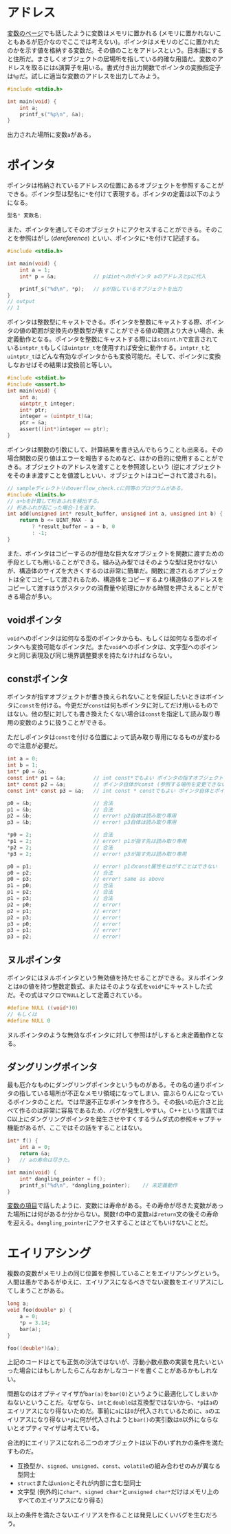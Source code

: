 # アドレス

[変数のページ](06_variable.md)でも話したように変数はメモリに置かれる (メモリに置かれないこともあるが厄介なのでここでは考えない)。ポインタはメモリのどこに置かれたのかを示す値を格納する変数だ。その値のことをアドレスという。日本語にすると住所だ。まさしくオブジェクトの居場所を指している的確な用語だ。変数のアドレスを取るには`&`演算子を用いる。書式付き出力関数でポインタの変換指定子は`%p`だ。試しに適当な変数のアドレスを出力してみよう。

```c
#include <stdio.h>

int main(void) {
    int a;
    printf_s("%p\n", &a);
}
```

出力された場所に変数`a`がある。

# ポインタ

ポインタは格納されているアドレスの位置にあるオブジェクトを参照することができる。ポインタ型は型名に`*`を付けて表現する。ポインタの定義は以下のようになる。

```c
型名* 変数名;
```

また、ポインタを通してそのオブジェクトにアクセスすることができる。そのことを参照はがし (*dereference*) といい、ポインタに`*`を付けて記述する。

```c
#include <stdio.h>

int main(void) {
    int a = 1;
    int* p = &a;            // pはintへのポインタ aのアドレスとpに代入

    printf_s("%d\n", *p);   // pが指しているオブジェクトを出力
}
// output
// 1

```

ポインタは整数型にキャストできる。ポインタを整数にキャストする際、ポインタの値の範囲が変換先の整数型が表すことができる値の範囲より大きい場合、未定義動作となる。ポインタを整数にキャストする際には`stdint.h`で宣言されている`intptr_t`もしくは`uintptr_t`を使用すれば安全に動作する。`intptr_t`と`uintptr_t`はどんな有効なポインタからも変換可能だ。そして、ポインタに変換しなおせばその結果は変換前と等しい。

```c
#include <stdint.h>
#include <assert.h>
int main(void) {
    int a;
    uintptr_t integer;
    int* ptr;
    integer = (uintptr_t)&a;
    ptr = &a;
    assert((int*)integer == ptr);
}
```

ポインタは関数の引数にして、計算結果を書き込んでもらうことも出来る。その場合関数の戻り値はエラーを報告するためなど、ほかの目的に使用することができる。オブジェクトのアドレスを渡すことを参照渡しという (逆にオブジェクトをそのまま渡すことを値渡しといい、オブジェクトはコピーされて渡される)。

```c
// sampleディレクトリのoverflow_check.cに同等のプログラムがある。
#include <limits.h>
// a+bを計算して桁あふれを検出する。
// 桁あふれが起こった場合-1を返す。
int add(unsigned int* result_buffer, unsigned int a, unsigned int b) {
    return b <= UINT_MAX - a
        ? *result_buffer = a + b, 0
        : -1;
}
```

また、ポインタはコピーするのが億劫な巨大なオブジェクトを関数に渡すための手段としても用いることができる。組み込み型ではそのような型は見かけないが、構造体のサイズを大きくするのは非常に簡単だ。関数に渡されるオブジェクトは全てコピーして渡されるため、構造体をコピーするより構造体のアドレスをコピーして渡すほうがスタックの消費量や処理にかかる時間を押さえることができる場合が多い。

## voidポインタ

`void`へのポインタは如何なる型のポインタからも、もしくは如何なる型のポインタへも変換可能なポインタだ。また`void`へのポインタは、文字型へのポインタと同じ表現及び同じ境界調整要求を持たなければならない。

## constポインタ

ポインタが指すオブジェクトが書き換えられないことを保証したいときはポインタに`const`を付ける。今更だが`const`は何もポインタに対してだけ用いるものではない。他の型に対しても書き換えたくない場合は`const`を指定して読み取り専用の変数のように扱うことができる。

ただしポインタは`const`を付ける位置によって読み取り専用になるものが変わるので注意が必要だ。

```c
int a = 0;
int b = 1;
int* p0 = &a;
const int* p1 = &a;         // int const*でもよい ポインタの指すオブジェクトがconst
int* const p2 = &a;         // ポインタ自体がconst (参照する場所を変更できない)
const int* const p3 = &a;   // int const * constでもよい ポインタ自体とポインタの指すオブジェクトがconst

p0 = &b;                    // 合法
p1 = &b;                    // 合法
p2 = &b;                    // error! p2自体は読み取り専用
p3 = &b;                    // error! p3自体は読み取り専用

*p0 = 2;                    // 合法
*p1 = 2;                    // error! p1が指す先は読み取り専用
*p2 = 2;                    // 合法
*p3 = 2;                    // error! p3が指す先は読み取り専用

p0 = p1;                    // error! p1のconst属性をはがすことはできない
p0 = p2;                    // 合法
p0 = p3;                    // error! same as above
p1 = p0;                    // 合法
p1 = p2;                    // 合法
p1 = p3;                    // 合法
p2 = p0;                    // error!
p2 = p1;                    // error!
p2 = p3;                    // error!
p3 = p0;                    // error!
p3 = p1;                    // error!
p3 = p2;                    // error!
```

## ヌルポインタ

ポインタにはヌルポインタという無効値を持たせることができる。ヌルポインタとは`0`の値を持つ整数定数式、またはそのような式を`void*`にキャストした式だ。その式はマクロで`NULL`として定義されている。

```c
#define NULL ((void*)0)
// もしくは
#define NULL 0
```

ヌルポインタのような無効なポインタに対して参照はがしすると未定義動作となる。

## ダングリングポインタ

最も厄介なものにダングリングポインタというものがある。その名の通りポインタの指している場所が不正なメモリ領域になってしまい、宙ぶらりんになっているポインタのことだ。では早速不正なポインタを作ろう。その扱いの厄介さと比べて作るのは非常に容易であるため、バグが発生しやすい。C++という言語ではC以上にダングリングポインタを発生させやすくするラムダ式の参照キャプチャ機能があるが、ここではその話をすることはない。

```c
int* f() {
    int a = 0;
    return &a;
}   // aの寿命は尽きた。

int main(void) {
    int* dangling_pointer = f();
    printf_s("%d\n", *dangling_pointer);    // 未定義動作
}
```

[変数の項目](06_variable.md)で話したように、変数には寿命がある。その寿命が尽きた変数があった場所には何があるか分からない。関数`f`の中の変数`a`は`return`文の後その寿命を迎える。`dangling_pointer`にアクセスすることはとてもいけないことだ。

# エイリアシング

複数の変数がメモリ上の同じ位置を参照していることをエイリアシングという。人間は愚かであるがゆえに、エイリアスになるべきでない変数をエイリアスにしてしまうことがある。

```c
long a;
void foo(double* p) {
    a = 0;
    *p = 3.14;
    bar(a);
}

foo((double*)&a);
```

上記のコードはとても正気の沙汰ではないが、浮動小数点数の実装を見たいといった場合にはもしかしたらこんなおかしなコードを書くことがあるかもしれない。

問題なのはオプティマイザが`bar(a)`を`bar(0)`というように最適化してしまいかねないということだ。なぜなら、`int`と`double`は互換型ではないから、`*p`は`a`のエイリアスになり得ないためだ。事前に`a`には`0`が代入されているために、`a`のエイリアスになり得ない`*p`に何が代入されようと`bar()`の実引数は`0`以外にならないとオプティマイザは考えている。

合法的にエイリアスになれる二つのオブジェクトは以下のいずれかの条件を満たすものだ。

- 互換型か、`signed`、`unsigned`、`const`、`volatile`の組み合わせのみが異なる型同士
- `struct`または`union`とそれが内部に含む型同士
- 文字型 (例外的に`char*`、`signed char*`と`unsigned char*`だけはメモリ上のすべてのエイリアスになり得る)
  
以上の条件を満たさないエイリアスを作ることは発見しにくいバグを生むだろう。
